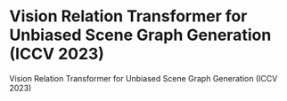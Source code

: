 # Vision Relation Transformer for Unbiased Scene Graph Generation (ICCV 2023) 

Vision Relation Transformer for Unbiased Scene Graph Generation (ICCV 2023) 
